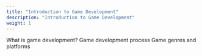 ```yaml
---
title: "Introduction to Game Development"
description: "Introduction to Game Development"
weight: 1
---
```


What is game development?
Game development process
Game genres and platforms